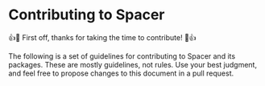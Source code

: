 # Contributing to Spacer

:+1::tada: First off, thanks for taking the time to contribute! :tada::+1:

The following is a set of guidelines for contributing to Spacer and its packages. 
These are mostly guidelines, not rules. Use your best judgment, and feel free to propose changes to this document in a pull request.
